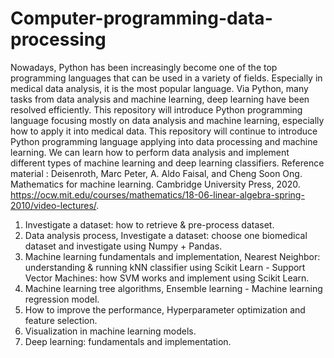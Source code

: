 # Computer-programming-data-processing
Nowadays, Python has been increasingly become one of the top programming languages that can be used in a variety of fields. Especially in medical data analysis, it is the most popular language. Via Python, many tasks from data analysis and machine learning, deep learning have been resolved efficiently. This repository will introduce Python programming language focusing mostly on data analysis and machine learning, especially how to apply it into medical data.
This repository will continue to introduce Python programming language applying into data processing and machine learning. We can learn how to perform data analysis and implement different types of machine learning and deep learning classifiers. 
Reference material : Deisenroth, Marc Peter, A. Aldo Faisal, and Cheng Soon Ong. Mathematics for machine learning. Cambridge University Press, 2020. https://ocw.mit.edu/courses/mathematics/18-06-linear-algebra-spring-2010/video-lectures/.
1. Investigate a dataset: how to retrieve & pre-process dataset.
2. Data analysis process, Investigate a dataset: choose one biomedical dataset and investigate using Numpy + Pandas.
3. Machine learning fundamentals and implementation, Nearest Neighbor: understanding & running kNN classifier using Scikit Learn - Support Vector Machines: how SVM works and implement using Scikit Learn.
4. Machine learning tree algorithms, Ensemble learning - Machine learning regression model.
5. How to improve the performance, Hyperparameter optimization and feature selection.
6. Visualization in machine learning models.
7. Deep learning: fundamentals and implementation.
